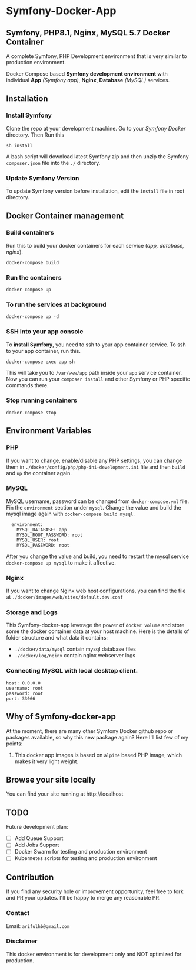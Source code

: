# Symfony-Docker-App
## Symfony, PHP8.1, Nginx, MySQL 5.7 Docker Container
A complete Symfony, PHP Development environment that is very similar to production environment.

Docker Compose based **Symfony development environment** with individual **App** _(Symfony app)_, **Nginx**, **Database** _(MySQL)_  services.

## Installation
### Install Symfony
Clone the repo at your development machine. Go to your *Symfony Docker* directory. Then Run this
```
sh install
```
A bash script will download latest Symfony zip and then unzip the Symfony `composer.json` file into the `./` directory.

### Update Symfony Version
To update Symfony version before installation, edit the `install` file in root directory.

## Docker Container management

### Build containers
Run this to build your docker containers for each service (*app, database, nginx*).
  ```
  docker-compose build
  ```

### Run the containers
  ```
  docker-compose up
  ```
 ### To run the services at background
  ```
  docker-compose up -d
  ```
### SSH into your app console
To **install Symfony**, you need to ssh to your app container service. To ssh to your app container, run this.
```
docker-compose exec app sh
```
This will take you to `/var/www/app` path inside your `app` service container. Now you can run your `composer install` and other Symfony or PHP specific commands there.

### Stop running containers
```
docker-compose stop
```

## Environment Variables
### PHP
If you want to change, enable/disable any PHP settings, you can change them in `./docker/config/php/php-ini-development.ini` file and then `build` and `up` the container again.
### MySQL
MySQL username, password can be changed from `docker-compose.yml` file. Fin the `environment` section under `mysql`. Change the value and build the mysql image again with `docker-compose build mysql`.
```
  environment:
    MYSQL_DATABASE: app
    MYSQL_ROOT_PASSWORD: root
    MYSQL_USER: root
    MYSQL_PASSWORD: root
```
After you change the value and build, you need to restart the mysql service `docker-compose up mysql` to make it affective. 
### Nginx
If you want to change Nginx web host configurations, you can find the file at `./docker/images/web/sites/default.dev.conf`
### Storage and Logs
This Symfony-docker-app leverage the power of `docker volume` and store some the docker container data at your host machine. Here is the details of folder structure and what data it contains:
- `./docker/data/mysql` contain mysql database files
- `./docker/log/nginx` contain nginx webserver logs
### Connecting MySQL with local desktop client.
```
host: 0.0.0.0
username: root
password: root
port: 33066
```
## Why of Symfony-docker-app
At the moment, there are many other Symfony Docker github repo or packages available, so why this new package again? Here I'll list few of my points:
1. This docker app images is based on `alpine` based PHP image, which makes it very light weight.

## Browse your site locally
You can find your site running at http://localhost

## TODO
Future development plan:
- [ ] Add Queue Support
- [ ] Add Jobs Support
- [ ] Docker Swarm for testing and production environment
- [ ] Kubernetes scripts for testing and production environment

## Contribution
If you find any security hole or improvement opportunity, feel free to fork and PR your updates. I'll be happy to merge any reasonable PR.

### Contact
Email: `arifulhb@gmail.com`

### Disclaimer
This docker environment is for development only and NOT optimized for production.
